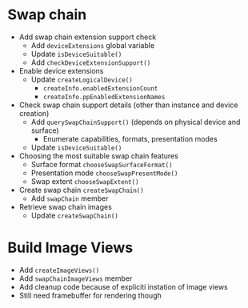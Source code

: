 # Swap chain
- Add swap chain extension support check 
  - Add `deviceExtensions` global variable
  - Update `isDeviceSuitable()`
  - Add `checkDeviceExtensionSupport()`
- Enable device extensions
  - Update `createLogicalDevice()`
    -  `createInfo.enabledExtensionCount`
    -  `createInfo.ppEnabledExtensionNames`
- Check swap chain support details (other than instance and device creation)
  - Add `querySwapChainSupport()` (depends on physical device and surface)
    - Enumerate capabilities, formats, presentation modes
  - Update `isDeviceSuitable()`
- Choosing the most suitable swap chain features
  - Surface format `chooseSwapSurfaceFormat()`
  - Presentation mode `chooseSwapPresentMode()`
  - Swap extent `chooseSwapExtent()`
- Create swap chain `createSwapChain()`
  - Add `swapChain` member
- Retrieve swap chain images
  - Update `createSwapChain()`
# Build Image Views
  - Add `createImageViews()`
  - Add `swapChainImageViews` member
  - Add cleanup code because of expliciti instation of image views
  - Still need framebuffer for rendering though